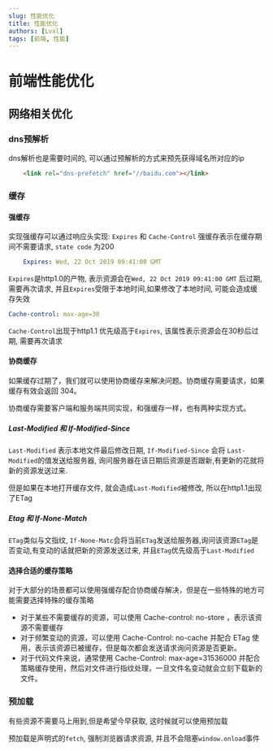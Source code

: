 ```yaml
---
slug: 性能优化
title: 性能优化
authors: [Lvxl]
tags: [前端, 性能]
---
```



# 前端性能优化

## 网络相关优化

### dns预解析
dns解析也是需要时间的, 可以通过预解析的方式来预先获得域名所对应的ip
```html
    <link rel="dns-prefetch" href="//baidu.com"></link>

```

### 缓存
#### 强缓存
实现强缓存可以通过响应头实现: `Expires` 和 `Cache-Control` 强缓存表示在缓存期间不需要请求, `state code` 为200
```yaml
    Expires: Wed, 22 Oct 2019 09:41:00 GMT
```

`Expires`是http1.0的产物, 表示资源会在`Wed, 22 Oct 2019 09:41:00 GMT` 后过期, 需要再次请求, 并且`Expires`受限于本地时间,如果修改了本地时间, 可能会造成缓存失效

```yaml
Cache-control: max-age=30
```

`Cache-Control`出现于http1.1 优先级高于`Expires`, 该属性表示资源会在30秒后过期, 需要再次请求


#### 协商缓存
如果缓存过期了，我们就可以使用协商缓存来解决问题。协商缓存需要请求，如果缓存有效会返回 304。

协商缓存需要客户端和服务端共同实现，和强缓存一样，也有两种实现方式。

##### Last-Modified 和 If-Modified-Since
`Last-Modified` 表示本地文件最后修改日期, `If-Modified-Since` 会将 `Last-Modified`的值发送给服务器, 询问服务器在该日期后资源是否跟新,有更新的花就将新的资源发送过来.

但是如果在本地打开缓存文件, 就会造成`Last-Modified`被修改, 所以在http1.1出现了ETag

##### Etag 和 If-None-Match
`ETag`类似与文指纹, `If-None-Matc`会将当前`ETag`发送给服务器,询问该资源`ETag`是否变动,有变动的话就把新的资源发送过来, 并且`ETag`优先级高于`Last-Modified`

#### 选择合适的缓存策略
对于大部分的场景都可以使用强缓存配合协商缓存解决，但是在一些特殊的地方可能需要选择特殊的缓存策略

- 对于某些不需要缓存的资源，可以使用 Cache-control: no-store ，表示该资源不需要缓存
- 对于频繁变动的资源，可以使用 Cache-Control: no-cache 并配合 ETag 使用，表示该资源已被缓存，但是每次都会发送请求询问资源是否更新。
- 对于代码文件来说，通常使用 Cache-Control: max-age=31536000 并配合策略缓存使用，然后对文件进行指纹处理，一旦文件名变动就会立刻下载新的文件。


### 预加载
有些资源不需要马上用到,但是希望今早获取, 这时候就可以使用预加载

预加载是声明式的`fetch`, 强制浏览器请求资源, 并且不会阻塞`window.onload`事件
